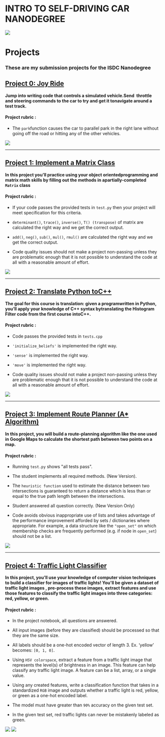 # INTRO TO SELF-DRIVING CAR NANODEGREE

<img src="./misc/isdc.png">



# Projects

### These are my submission projects for the ISDC Nanodegree

## [Project 0: Joy Ride](./Joy_Ride/jupyterwork/Car.py) 

**Jump​ ​into​ ​writing​ ​code​ ​that​ ​controls​ a ​simulated​ ​vehicle.​ ​Send​ ​ throttle​ ​ and​ ​steering​ ​commands​ ​to​ ​the car​ ​to​ try​ and​ ​get​ ​it​ ​to​ ​navigate​ around​ ​a ​test​ ​track.**

#### Project rubric :
* The `park`function causes the car to parallel park in the right lane without going off the road or hitting any of the other vehicles.

<img src="./misc/project_1.png">

***

## [Project 1: Implement​ ​a ​Matrix​ ​Class](./Implement_a_Matrix_Class/home/kalman_filter_demo.ipynb)

**In​ this​ ​project​ ​you’ll​ ​practice​ ​using​ ​your​ ​object​ ​oriented​ ​programming​ ​and​ ​matrix​ ​math​ ​skills​ ​by filling​ ​out the​ methods​ in​ ​a ​partially-completed​ ​`Matrix`​ class**

#### Project rubric :

* If your code passes the provided tests in `test.py` then your project will meet specification for this criteria.

* `determinant()`, `trace()`, `inverse()`, `T() (transpose)` of matrix are calculated the right way and we get the correct output.

* `add()`, `neg()`, `sub()`, `mul()`, `rmul()` are calculated the right way and we get the correct output.

* Code quality issues should not make a project non-passing unless they are problematic enough that it is not possible to understand the code at all with a reasonable amount of effort. 

<img src="./misc/project_2.png">

*** 

## [Project 2: Translate​ Python​ ​to​​ C++](./Translate_Python_to_C++)

**​The​ goal​ for​ this course​ ​is​ ​translation:​ given​ ​a ​program​ written​ ​in​ ​Python,​ ​you’ll​ ​apply​ ​your knowledge​ of​ ​C++​ ​syntax​ ​by​ ​translating​ ​the​ ​Histogram​ ​Filter​ ​code​ ​from the​ ​first​ ​course​ ​into​ ​C++.**

#### Project rubric :
* Code passes the provided tests in `tests.cpp`

* `'initialize_beliefs'` is implemented the right way.

* `'sense'` is implemented the right way.

* `'move'` is implemented the right way.

* Code quality issues should not make a project non-passing unless they are problematic enough that it is not possible to understand the code at all with a reasonable amount of effort. 

<img src="./misc/project_3.png">

***

## [Project 3: Implement Route Planner (A* Algorithm)](./Implement_Route_Planner/home/project_notebook.ipynb)

**In this project, you will build a route-planning algorithm like the one used in Google Maps to calculate the shortest path between two points on a map.**


#### Project rubric :

* Running `test.py` shows "all tests pass".

* The student implements all required methods. (New Version). 
   
* The `heuristic function` used to estimate the distance between two intersections is guaranteed to return a distance which is less than or equal to the true path length between the intersections.

* Student answered all question correctly. (New Version Only)

* Code avoids obvious inappropriate use of lists and takes advantage of the performance improvement afforded by sets / dictionaries where appropriate. For example, a data structure like the `"open_set"` on which membership checks are frequently performed (e.g. if node in `open_set`) should not be a list. 

<img src="./misc/project_4.png">

***  

## [Project 4: Traffic Light Classifier](./Traffic_Light_Classifier/home/Traffic_Light_Classifier.ipynb)

**In this project, you’ll use your knowledge of computer vision techniques to build a classifier for images of traffic lights! You'll be given a dataset of traffic light images , pre-process these images, extract features and use those features to classify the traffic light images into three categories: red, yellow, or green.**

#### Project rubric :

* In the project notebook, all questions are answered.

* All input images (before they are classified) should be processed so that they are the same size.

* All labels should be a one-hot encoded vector of length 3. Ex. ‘yellow’ becomes: `[0, 1, 0]`.

* Using `HSV colorspace`, extract a feature from a traffic light image that represents the level(s) of brightness in an image. This feature can help classify any traffic light image. A feature can be a list, array, or a single value.

* Using any created features, write a classification function that takes in a standardized `RGB` image and outputs whether a traffic light is red, yellow, or green as a one-hot encoded label.

* The model must have greater than `90%` accuracy on the given test set.

* In the given test set, red traffic lights can never be mistakenly labeled as green.

<img src="./misc/project_5.2.png">
<img src="./misc/project_5.png">

